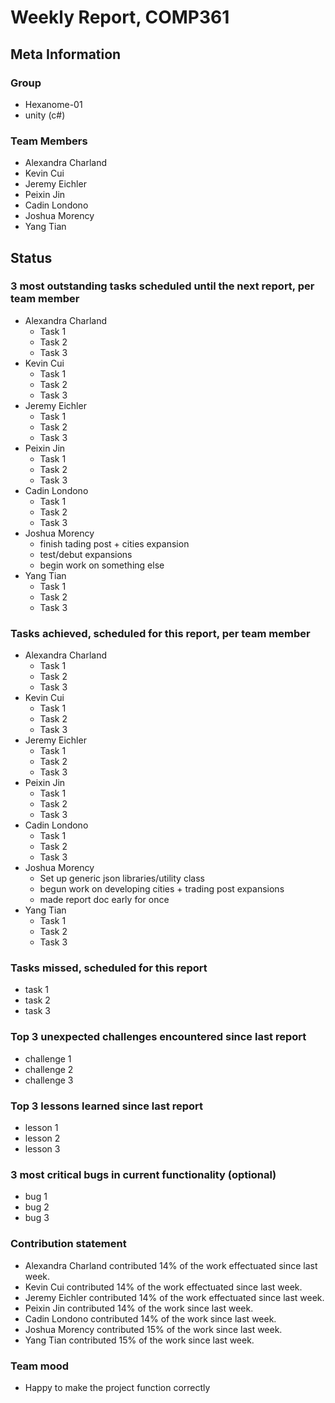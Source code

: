 # Weekly Report, COMP361

## Meta Information

### Group

 * Hexanome-01
 * unity (c#)

### Team Members

 * Alexandra Charland
 * Kevin Cui
 * Jeremy Eichler
 * Peixin Jin
 * Cadin Londono
 * Joshua Morency
 * Yang Tian

## Status

### 3 most outstanding tasks scheduled until the next report, per team member

 * Alexandra Charland
   * Task 1
   * Task 2
   * Task 3
 * Kevin Cui
   * Task 1
   * Task 2
   * Task 3
 * Jeremy Eichler
   * Task 1
   * Task 2
   * Task 3
 * Peixin Jin
   * Task 1
   * Task 2
   * Task 3
 * Cadin Londono
   * Task 1
   * Task 2
   * Task 3
 * Joshua Morency
   * finish tading post + cities expansion
   * test/debut expansions
   * begin work on something else
 * Yang Tian
   * Task 1
   * Task 2
   * Task 3

### Tasks achieved, scheduled for this report, per team member

 * Alexandra Charland
   * Task 1
   * Task 2
   * Task 3
 * Kevin Cui
   * Task 1
   * Task 2
   * Task 3
 * Jeremy Eichler
   * Task 1
   * Task 2
   * Task 3
 * Peixin Jin
   * Task 1
   * Task 2
   * Task 3
 * Cadin Londono
   * Task 1
   * Task 2
   * Task 3
 * Joshua Morency
   * Set up generic json libraries/utility class
   * begun work on developing cities + trading post expansions
   * made report doc early for once
 * Yang Tian
   * Task 1
   * Task 2
   * Task 3

### Tasks missed, scheduled for this report

 * task 1
 * task 2
 * task 3

### Top 3 unexpected challenges encountered since last report

 * challenge 1
 * challenge 2
 * challenge 3

### Top 3 lessons learned since last report

 * lesson 1
 * lesson 2
 * lesson 3

### 3 most critical bugs in current functionality (optional)

 * bug 1
 * bug 2
 * bug 3

### Contribution statement

 * Alexandra Charland contributed 14% of the work effectuated since last week.
 * Kevin Cui contributed 14% of the work effectuated since last week.
 * Jeremy Eichler contributed 14% of the work effectuated since last week.
 * Peixin Jin contributed 14% of the work since last week.
 * Cadin Londono contributed 14% of the work since last week.
 * Joshua Morency contributed 15% of the work since last week.
 * Yang Tian contributed 15% of the work since last week.

### Team mood

 * Happy to make the project function correctly
